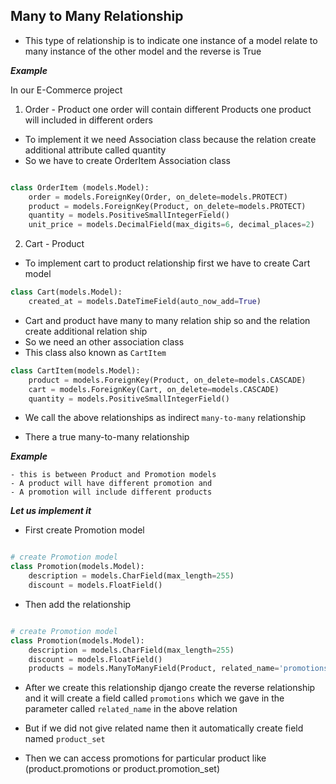 ## Many to Many Relationship

- This type of relationship is to indicate one instance of a model relate to many instance of the other model and the reverse is True

___Example___

 In our E-Commerce project
1. Order - Product
    one order will contain different Products
    one product will included in different orders

- To implement it we need Association class because the relation create additional attribute called quantity
- So we have to create OrderItem Association class

```python

class OrderItem (models.Model):
    order = models.ForeignKey(Order, on_delete=models.PROTECT)
    product = models.ForeignKey(Product, on_delete=models.PROTECT)
    quantity = models.PositiveSmallIntegerField()
    unit_price = models.DecimalField(max_digits=6, decimal_places=2)

```

2. Cart - Product

- To implement cart to product relationship first we have to create Cart model

```python
class Cart(models.Model):
    created_at = models.DateTimeField(auto_now_add=True)
```

- Cart and product have many to many relation ship so and the relation create additional relation ship
- So we need an other association class
- This class also known as `CartItem` 

```python
class CartItem(models.Model):
    product = models.ForeignKey(Product, on_delete=models.CASCADE)
    cart = models.ForeignKey(Cart, on_delete=models.CASCADE)
    quantity = models.PositiveSmallIntegerField()
```

- We call the above relationships as indirect `many-to-many` relationship

- There a true many-to-many relationship

___Example___

    - this is between Product and Promotion models
    - A product will have different promotion and
    - A promotion will include different products
___Let us implement it___

- First create Promotion model

```python

# create Promotion model
class Promotion(models.Model):
    description = models.CharField(max_length=255)
    discount = models.FloatField()
```
- Then add the relationship

```python

# create Promotion model
class Promotion(models.Model):
    description = models.CharField(max_length=255)
    discount = models.FloatField()
    products = models.ManyToManyField(Product, related_name='promotions')
```

- After we create this relationship django create the reverse relationship and it will create a field called `promotions` which we gave in the parameter called `related_name`  in the above relation

- But if we did not give  related name then it automatically create field named `product_set`
- Then we can access promotions for particular product like (product.promotions or product.promotion_set)
